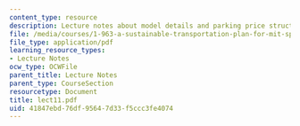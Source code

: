 ```yaml
---
content_type: resource
description: Lecture notes about model details and parking price structure.
file: /media/courses/1-963-a-sustainable-transportation-plan-for-mit-spring-2007/41847ebd76df95647d33f5ccc3fe4074_lect11.pdf
file_type: application/pdf
learning_resource_types:
- Lecture Notes
ocw_type: OCWFile
parent_title: Lecture Notes
parent_type: CourseSection
resourcetype: Document
title: lect11.pdf
uid: 41847ebd-76df-9564-7d33-f5ccc3fe4074
---
```

